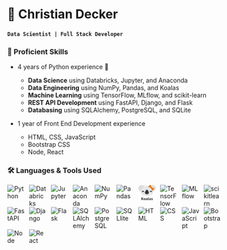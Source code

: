 # 👾 Christian Decker

**`Data Scientist | Full Stack Developer`**

### 🦾 Proficient Skills

- 4 years of Python experience 🐍
  - **Data Science** using Databricks, Jupyter, and Anaconda
  - **Data Engineering** using NumPy, Pandas, and Koalas
  - **Machine Learning** using TensorFlow, MLflow, and scikit-learn
  - **REST API Development** using FastAPI, Django, and Flask
  - **Databasing** using SQLAlchemy, PostgreSQL, and SQLite
  
- 1 year of Front End Development experience
  - HTML, CSS, JavaScript
  - Bootstrap CSS
  - Node, React

### 🛠️ Languages & Tools Used

<img align="left" alt="Python" width="40px" style="padding-right:10px" src="https://cdn.jsdelivr.net/gh/devicons/devicon/icons/python/python-original.svg" />
<img align="left" alt="Databricks" width="40px" style="padding-right:10px" src="https://avatars.githubusercontent.com/u/4998052?s=200&v=4" />
<img align="left" alt="Jupyter" width="40px" style="padding-right:10px" src="https://cdn.jsdelivr.net/gh/devicons/devicon/icons/jupyter/jupyter-original.svg" />
<img align="left" alt="Anaconda" width="40px" style="padding-right:10px" src="https://cdn.jsdelivr.net/gh/devicons/devicon/icons/anaconda/anaconda-original.svg" />
<img align="left" alt="NumPy" width="40px" style="padding-right:10px" src="https://cdn.jsdelivr.net/gh/devicons/devicon/icons/numpy/numpy-original.svg" />
<img align="left" alt="Pandas" width="40px" style="padding-right:10px" src="https://cdn.jsdelivr.net/gh/devicons/devicon/icons/pandas/pandas-original.svg" />
<img align="left" alt="Koalas" width="40px" style="padding-right:10px" src="https://raw.githubusercontent.com/databricks/koalas/master/icons/koalas-logo.png" />
<img align="left" alt="TensorFlow" width="40px" style="padding-right:10px" src="https://cdn.jsdelivr.net/gh/devicons/devicon/icons/tensorflow/tensorflow-original.svg" />
<img align="left" alt="MLflow" width="40px" style="padding-right:10px" src="https://www.databricks.com/wp-content/uploads/2021/06/MLflow-logo-pos-TM-1.png" />
<img align="left" alt="scikitlearn" width="40px"30px" style=-right"10:10px10px;" src="https://raw.githubusercontent.com/scikit-learn/scikit-learn/main/doc/logos/scikit-learn-logo.png" />
<img align="left" alt="FastAPI" width="40px" style="padding-right:10px" src="https://cdn.jsdelivr.net/gh/devicons/devicon/icons/fastapi/fastapi-original.svg" />
<img align="left" alt="Django" width="40px" style="padding-right:10px" src="https://cdn.jsdelivr.net/gh/devicons/devicon/icons/django/django-plain.svg" />
<img align="left" alt="Flask" width="40px" style="padding-right:10px" src="https://cdn.jsdelivr.net/gh/devicons/devicon/icons/flask/flask-original.svg" />
<img align="left" alt="SQLAlchemy" width="40px" style="padding-right:10px" src="https://cdn.jsdelivr.net/gh/devicons/devicon/icons/sqlalchemy/sqlalchemy-original.svg" />
<img align="left" alt="PostgreSQL" width="40px" style="padding-right:10px" src="https://cdn.jsdelivr.net/gh/devicons/devicon/icons/postgresql/postgresql-original.svg" />
<img align="left" alt="SQLlite" width="40px" style="padding-right:10px" src="https://cdn.jsdelivr.net/gh/devicons/devicon/icons/sqlite/sqlite-original.svg" />
<img align="left" alt="HTML" width="40px" style="padding-right:10px" src="https://cdn.jsdelivr.net/gh/devicons/devicon/icons/html5/html5-original.svg" />
<img align="left" alt="CSS" width="40px" style="padding-right:10px" src="https://cdn.jsdelivr.net/gh/devicons/devicon/icons/css3/css3-original.svg" />
<img align="left" alt="JavaScript" width="40px" style="padding-right:10px" src="https://cdn.jsdelivr.net/gh/devicons/devicon/icons/javascript/javascript-original.svg" />
<img align="left" alt="Bootstrap" width="40px" style="padding-right:10px" src="https://cdn.jsdelivr.net/gh/devicons/devicon/icons/bootstrap/bootstrap-original.svg" />
<img align="left" alt="Node" width="40px" style="padding-right:10px" src="https://cdn.jsdelivr.net/gh/devicons/devicon/icons/nodejs/nodejs-original.svg" />
<img align="left" alt="React" width="40px" style="padding-right:10px" src="https://cdn.jsdelivr.net/gh/devicons/devicon/icons/react/react-original.svg" />


